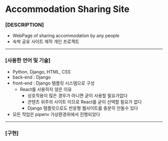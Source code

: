 # Accommodation Sharing Site

### [DESCRIPTION]
- WebPage of sharing accommodation by any people
- 숙박 공유 사이트 제작 개인 프로젝트

---
### [사용한 언어 및 기술]
- Python, Django, HTML, CSS
- back-end : Django
- front-end : Django 템플릿 시스템으로 구성
  - React를 사용하지 않은 이유
    - 상호작용이 많은 경우가 아니면 굳이 사용할 필요가없다
    - 콘텐츠 위주의 사이트 이므로 React를 굳이 선택할 필요가 없다
    - Django 템플릿으로도 반응형 웹사이트를 충분히 만들수 있다
- 모든 작업은 pipenv 가상환경위에서 진행되었다

---
### [구현]
